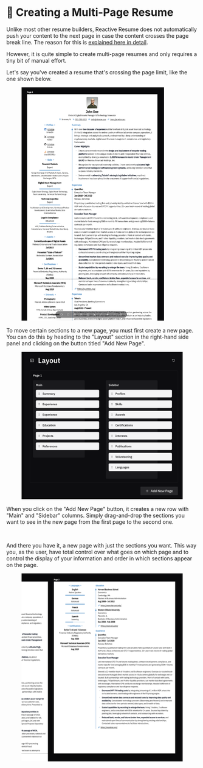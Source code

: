# 📃 Creating a Multi-Page Resume

Unlike most other resume builders, Reactive Resume does not automatically push your content to the next page in case the content crosses the page break line. The reason for this is [explained here in detail](making-your-resume-publicly-available.md#you-are-not-restricted-to-a-page).

However, it is quite simple to create multi-page resumes and only requires a tiny bit of manual effort.

Let's say you've created a resume that's crossing the page limit, like the one shown below.

<figure><img src="../.gitbook/assets/Resume-Nosepass.png" alt="" width="375"><figcaption></figcaption></figure>

To move certain sections to a new page, you must first create a new page. You can do this by heading to the "Layout" section in the right-hand side panel and clicking on the button titled "Add New Page".

<figure><img src="../.gitbook/assets/Multiple-Pages-Layout.png" alt="" width="563"><figcaption></figcaption></figure>

When you click on the "Add New Page" button, it creates a new row with "Main" and "Sidebar" columns. Simply drag-and-drop the sections you want to see in the new page from the first page to the second one.

<figure><img src="../.gitbook/assets/How-To-Organize-Pages.gif" alt="" width="563"><figcaption></figcaption></figure>

And there you have it, a new page with just the sections you want. This way you, as the user, have total control over what goes on which page and to control the display of your information and order in which sections appear on the page.

<figure><img src="../.gitbook/assets/Resume-Page-2.png" alt="" width="563"><figcaption></figcaption></figure>
